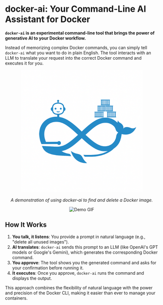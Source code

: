 # docker-ai: Your Command-Line AI Assistant for Docker

**`docker-ai` is an experimental command-line tool that brings the power of generative AI to your Docker workflow.**

Instead of memorizing complex Docker commands, you can simply tell `docker-ai` what you want to do in plain English. The tool interacts with an LLM to translate your request into the correct Docker command and executes it for you.

<p align="center">
  <picture>
    <source media="(prefers-color-scheme: dark)" srcset="assets/se7en-ai.dark.png">
    <source media="(prefers-color-scheme: light)" srcset="assets/se7en-ai.jpeg">
    <img alt="docker-ai logo" src="assets/se7en-ai.jpeg" width="400">
  </picture>
</p>

<p align="center">
  <em>A demonstration of using docker-ai to find and delete a Docker image.</em>
</p>

<p align="center">
  <img alt="Demo GIF" src="assets/demo.gif">
</p>


## How It Works

1.  **You talk, it listens**: You provide a prompt in natural language (e.g., "delete all unused images").
2.  **AI translates**: `docker-ai` sends this prompt to an LLM (like OpenAI's GPT models or Google's Gemini), which generates the corresponding Docker command.
3.  **You approve**: The tool shows you the generated command and asks for your confirmation before running it.
4.  **It executes**: Once you approve, `docker-ai` runs the command and displays the output.

This approach combines the flexibility of natural language with the power and precision of the Docker CLI, making it easier than ever to manage your containers. 
